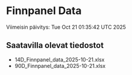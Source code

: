 # Finnpanel Data

Viimeisin päivitys: Tue Oct 21 01:35:42 UTC 2025

## Saatavilla olevat tiedostot
- 14D_Finnpanel_data_2025-10-21.xlsx
- 90D_Finnpanel_data_2025-10-21.xlsx
